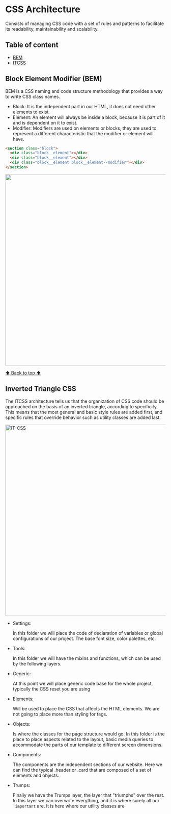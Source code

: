 # CSS Architecture

Consists of managing CSS code with a set of rules and patterns to facilitate its readability, maintainability and scalability.

## Table of content

- [BEM](#block-element-modifier-bem)
- [ITCSS](#inverted-triangle-css)

## Block Element Modifier (BEM)

BEM is a CSS naming and code structure methodology that provides a way to write CSS class names.

- Block: It is the independent part in our HTML, it does not need other elements to exist.
- Element: An element will always be inside a block, because it is part of it and is dependent on it to exist.
- Modifier: Modifiers are used on elements or blocks, they are used to represent a different characteristic that the modifier or element will have.

```html
<section class="block">
  <div class="block__element"></div>
  <div class="block__element"></div>
  <div class="block__element block__element--modifier"></div>
</section>
```

<img width="600px" src="https://res.cloudinary.com/practicaldev/image/fetch/s--OkBgfgPx--/c_limit%2Cf_auto%2Cfl_progressive%2Cq_auto%2Cw_880/https://dev-to-uploads.s3.amazonaws.com/i/yc0hv58in4eyxjj7qlcg.png">

[⬆️ Back to top ⬆️](#block-element-modifier-bem)

## Inverted Triangle CSS

The ITCSS architecture tells us that the organization of CSS code should be approached on the basis of an inverted triangle, according to specificity. This means that the most general and basic style rules are added first, and specific rules that override behavior such as utility classes are added last.

<img width="600px" alt="IT-CSS" src="https://res.cloudinary.com/practicaldev/image/fetch/s--fdaiXnMZ--/c_limit%2Cf_auto%2Cfl_progressive%2Cq_auto%2Cw_800/https://dev-to-uploads.s3.amazonaws.com/uploads/articles/6k6a8kb14u40uns2cfks.png">

- Settings:

  In this folder we will place the code of declaration of variables or global configurations of our project. The base font size, color palettes, etc.

- Tools:

  In this folder we will have the mixins and functions, which can be used by the following layers.

- Generic:

  At this point we will place generic code base for the whole project, typically the CSS reset you are using

- Elements:

  Will be used to place the CSS that affects the HTML elements. We are not going to place more than styling for tags.

- Objects:

  Is where the classes for the page structure would go. In this folder is the place to place aspects related to the layout, basic media queries to accommodate the parts of our template to different screen dimensions.

- Components:

  The components are the independent sections of our website. Here we can find the typical .header or .card that are composed of a set of elements and objects.

- Trumps:

  Finally we have the Trumps layer, the layer that "triumphs" over the rest. In this layer we can overwrite everything, and it is where surely all our `!important` are. It is here where our utility classes are
